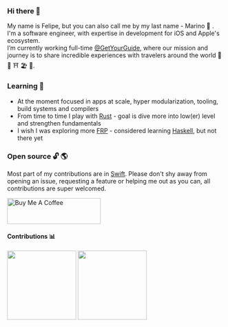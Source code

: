 ### Hi there 👋

My name is Felipe, but you can also call me by my last name - Marino 🤌 .
I'm a software engineer, with expertise in development for iOS and Apple's ecosystem.<br>
I’m currently working full-time [@GetYourGuide](https://github.com/getyourguide), where our mission and journey is to share incredible experiences with travelers around the world 🗼 🎡 ⛩ 🏖 🗻.

### Learning 🌱 
- At the moment focused in apps at scale, hyper modularization, tooling, build systems and compilers
- From time to time I play with [Rust](https://www.rust-lang.org/) - goal is dive more into low(er) level and strengthen fundamentals
- I wish I was exploring more [FRP](https://en.wikipedia.org/wiki/Functional_reactive_programming#:~:text=Functional%20reactive%20programming%20(FRP)%20is,map%2C%20reduce%2C%20filter) - considered learning [Haskell](https://www.haskell.org/), but not there yet

### Open source 🔓 🌎
Most part of my contributions are in [Swift](https://swift.org/). Please don't shy away from opening an issue, requesting a feature or helping me out as you can, all contributions are super welcomed.

<a href="https://www.buymeacoffee.com/marinofelipe" target="_blank"><img src="https://cdn.buymeacoffee.com/buttons/v2/default-yellow.png" alt="Buy Me A Coffee" height="60" width="217" style="height: 60px !important;width: 217px !important;" ></a>

#### Contributions 📊
<a href="#"><img height="160px" src="https://github-readme-stats.vercel.app/api?username=marinofelipe&count_private=true&show_icons=true" /></a>
<a href="#"><img height="160px" src="https://github-readme-stats.vercel.app/api/top-langs/?username=marinofelipe&layout=compact" /></a>
